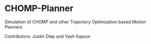 # CHOMP-Planner
Simulation of CHOMP and other Trajectory Optimization based Motion Planners

Contributors:
Justin Diep and Yash Kapoor